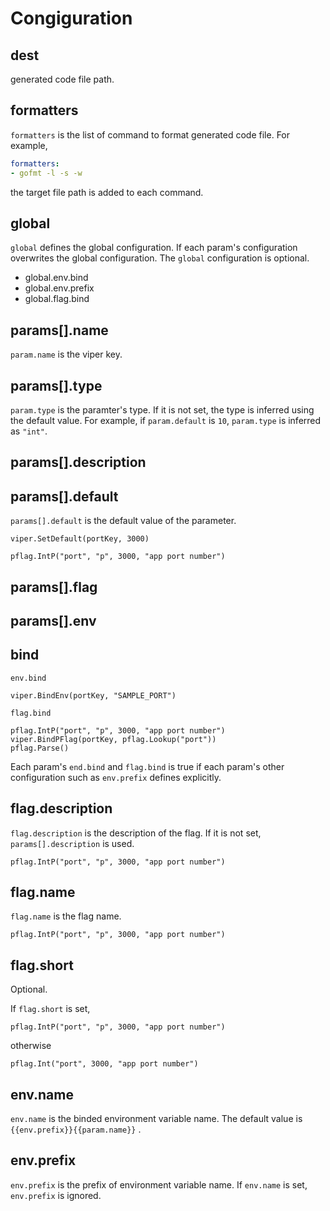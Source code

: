 # Congiguration

## dest

generated code file path.

## formatters

`formatters` is the list of command to format generated code file.
For example,

```yaml
formatters:
- gofmt -l -s -w
```

the target file path is added to each command.

## global

`global` defines the global configuration.
If each param's configuration overwrites the global configuration.
The `global` configuration is optional.

* global.env.bind
* global.env.prefix
* global.flag.bind

## params[].name

`param.name` is the viper key.

## params[].type

`param.type` is the paramter's type.
If it is not set, the type is inferred using the default value.
For example, if `param.default` is `10`, `param.type` is inferred as `"int"`.

## params[].description

## params[].default

`params[].default` is the default value of the parameter.

```golang
viper.SetDefault(portKey, 3000)
```

```golang
pflag.IntP("port", "p", 3000, "app port number")
```

## params[].flag

## params[].env

## bind

`env.bind`

```golang
viper.BindEnv(portKey, "SAMPLE_PORT")
```

`flag.bind`

```golang
pflag.IntP("port", "p", 3000, "app port number")
viper.BindPFlag(portKey, pflag.Lookup("port"))
pflag.Parse()
```

Each param's `end.bind` and `flag.bind` is true if each param's other configuration such as `env.prefix` defines explicitly.

## flag.description

`flag.description` is the description of the flag.
If it is not set, `params[].description` is used.

```golang
pflag.IntP("port", "p", 3000, "app port number")
```

## flag.name

`flag.name` is the flag name.

```golang
pflag.IntP("port", "p", 3000, "app port number")
```

## flag.short

Optional.

If `flag.short` is set,

```golang
pflag.IntP("port", "p", 3000, "app port number")
```

otherwise

```golang
pflag.Int("port", 3000, "app port number")
```

## env.name

`env.name` is the binded environment variable name.
The default value is `{{env.prefix}}{{param.name}}` .

## env.prefix

`env.prefix` is the prefix of environment variable name.
If `env.name` is set, `env.prefix` is ignored.
